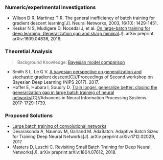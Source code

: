 ### Numeric/experimental investigations

- Wilson D R, Martinez T R. The general inefficiency of batch training for gradient descent learning[J]. Neural Networks, 2003, 16(10): 1429-1451.
- Keskar N S, Mudigere D, Nocedal J, et al. [On large-batch training for deep learning: Generalization gap and sharp minima](rendered/On_Large-Batch_Training_for_Deep_Learning.pdf)[J]. arXiv preprint arXiv:1609.04836, 2016.

### Theoretial Analysis

> Background Knowledge: [Bayesian model comparison](rendered/Bayesian_Model_Comparison.pdf)

- Smith S L, Le Q V. [A bayesian perspective on generalization and stochastic gradient descent](rendered/A_Bayesian_Perspective_on_Generalization_and_Stochastic_Gradient_Descent.pdf)[C]//Proceedings of Second workshop on Bayesian Deep Learning (NIPS 2017). 2017.
- Hoffer E, Hubara I, Soudry D. [Train longer, generalize better: closing the generalization gap in large batch training of neural networks](rendered/Train_Longer_Generalize_Better.pdf)[C]//Advances in Neural Information Processing Systems. 2017: 1729-1739.

### Proposed Solutions

- [Large batch training of convolutional networks](rendered/Large_Batch_Training_of_Convolutional_Networks.pdf)
- Devarakonda A, Naumov M, Garland M. AdaBatch: Adaptive Batch Sizes for Training Deep Neural Networks[J]. arXiv preprint arXiv:1712.02029, 2017.
- Masters D, Luschi C. Revisiting Small Batch Training for Deep Neural Networks[J]. arXiv preprint arXiv:1804.07612, 2018.
